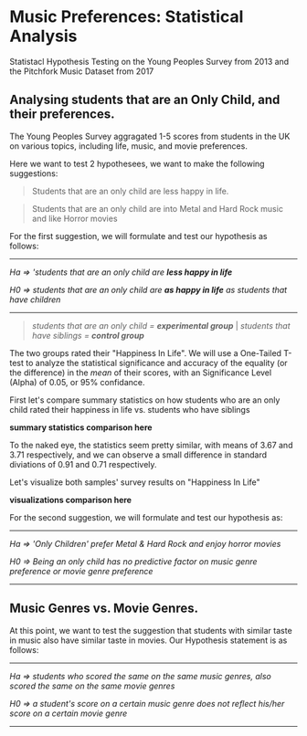 # Music Preferences: Statistical Analysis
Statistacl Hypothesis Testing on the Young Peoples Survey from 2013 and the Pitchfork Music Dataset from 2017









## Analysing students that are an Only Child, and their preferences.
The Young Peoples Survey aggragated 1-5 scores from students in the UK on various topics, including life, music, and movie preferences.

Here we want to test 2 hypothesees, we want to make the following suggestions:

> Students that are an only child are less happy in life.

> Students that are an only child are into Metal and Hard Rock music and like Horror movies



For the first suggestion, we will formulate and test our hypothesis as follows:


__________

_Ha =>  'students that are an only child are **less happy in life**_

_H0 =>  students that are an only child are **as happy in life** as students that have children_

__________

> _students that are an only child = **experimental group**_ | _students that have siblings = **control group**_

The two groups rated their "Happiness In Life".  We will use a One-Tailed T-test to analyze the statistical significance and accuracy of the equality (or the difference) in the _mean_ of their scores, with an Significance Level (Alpha) of 0.05, or 95% confidance.


First let's compare summary statistics on how students who are an only child rated their happiness in life vs. students who have siblings

**summary statistics comparison here**

To the naked eye, the statistics seem pretty similar, with means of 3.67 and 3.71 respectively, and we can observe a small difference in standard diviations of 0.91 and 0.71 respectively.



Let's visualize both samples' survey results on "Happiness In Life"

**visualizations comparison here**





For the second suggestion, we will formulate and test our hypothesis as:

__________

_Ha =>  'Only Children' prefer Metal & Hard Rock and enjoy horror movies_

_H0 =>  Being an only child has no predictive factor on music genre preference or movie genre preference_

__________






## Music Genres vs. Movie Genres.

At this point, we want to test the suggestion that students with similar taste in music also have similar taste in movies.
Our Hypothesis statement is as follows:

__________

_Ha =>  students who scored the same on the same music genres, also scored the same on the same movie genres_

_H0 =>  a student's score on a certain music genre does not reflect his/her score on a certain movie genre_

__________

















